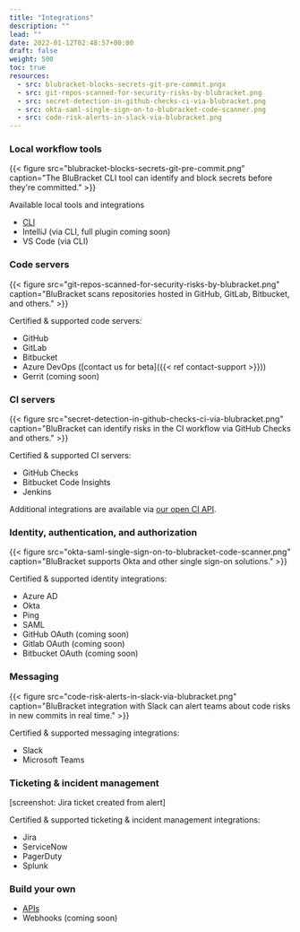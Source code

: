 ```yaml
---
title: "Integrations"
description: ""
lead: ""
date: 2022-01-12T02:48:57+00:00
draft: false
weight: 500
toc: true
resources:
  - src: blubracket-blocks-secrets-git-pre-commit.pngx
  - src: git-repos-scanned-for-security-risks-by-blubracket.png
  - src: secret-detection-in-github-checks-ci-via-blubracket.png
  - src: okta-saml-single-sign-on-to-blubracket-code-scanner.png
  - src: code-risk-alerts-in-slack-via-blubracket.png
---
```


### Local workflow tools

{{< figure src="blubracket-blocks-secrets-git-pre-commit.png" caption="The BluBracket CLI tool can identify and block secrets before they're committed." >}}

Available local tools and integrations

- [CLI](/how-to/cli)
- IntelliJ (via CLI, full plugin coming soon)
- VS Code (via CLI)

### Code servers

{{< figure src="git-repos-scanned-for-security-risks-by-blubracket.png" caption="BluBracket scans repositories hosted in GitHub, GitLab, Bitbucket, and others." >}}

Certified & supported code servers:

- GitHub
- GitLab
- Bitbucket
- Azure DevOps ([contact us for beta]({{< ref contact-support >}}))
- Gerrit (coming soon)

### CI servers

{{< figure src="secret-detection-in-github-checks-ci-via-blubracket.png" caption="BluBracket can identify risks in the CI workflow via GitHub Checks and others." >}}

Certified & supported CI servers:

- GitHub Checks
- Bitbucket Code Insights
- Jenkins

Additional integrations are available via [our open CI API](/api/ci-cd).

### Identity, authentication, and authorization

{{< figure src="okta-saml-single-sign-on-to-blubracket-code-scanner.png" caption="BluBracket supports Okta and other single sign-on solutions." >}}

Certified & supported identity integrations:

- Azure AD
- Okta
- Ping
- SAML
- GitHub OAuth (coming soon)
- Gitlab OAuth (coming soon)
- Bitbucket OAuth (coming soon)

### Messaging

{{< figure src="code-risk-alerts-in-slack-via-blubracket.png" caption="BluBracket integration with Slack can alert teams about code risks in new commits in real time." >}}

Certified & supported messaging integrations:

- Slack
- Microsoft Teams

### Ticketing & incident management

[screenshot: Jira ticket created from alert]

Certified & supported ticketing & incident management integrations:

- Jira
- ServiceNow
- PagerDuty
- Splunk

### Build your own

- [APIs](/api/)
- Webhooks (coming soon)
